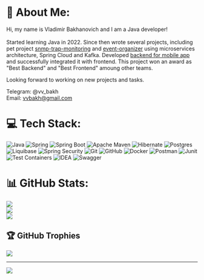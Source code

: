 # 💫 About Me:
Hi, my name is Vladimir Bakhanovich and I am a Java developer!<br><br>Started learning Java in 2022. Since then wrote several projects, including pet project [snmp-trap-monitoring](https://github.com/vvbakhanovich/snmp-alarm-monitoring) and [event-organizer](https://github.com/ms-event-organizer) using microservices architecture, Spring Cloud and Kafka. Developed [backend for mobile app](https://github.com/yandex-hakaton-kardo/kardo-mobile-app-back) and successfully integrated it with frontend. This project won an award as "Best Backend" and "Best Frontend" amoung other teams. 

Looking forward to working on new projects and tasks.

Telegram: @vv_bakh                                     
Email: vvbakh@gmail.com


# 💻 Tech Stack:
![Java](https://img.shields.io/badge/java-%23ED8B00.svg?style=for-the-badge&logo=openjdk&logoColor=white) 
![Spring](https://img.shields.io/badge/Spring-6DB33F?style=for-the-badge&logo=spring&logoColor=white) 
![Spring Boot](https://img.shields.io/badge/Spring_Boot-F2F4F9?style=for-the-badge&logo=spring-boot) 
![Apache Maven](https://img.shields.io/badge/Apache%20Maven-C71A36?style=for-the-badge&logo=Apache%20Maven&logoColor=white)
![Hibernate](https://img.shields.io/badge/Hibernate-59666C?style=for-the-badge&logo=Hibernate&logoColor=white) 
![Postgres](https://img.shields.io/badge/postgres-%23316192.svg?style=for-the-badge&logo=postgresql&logoColor=white) 
![Liquibase](https://img.shields.io/badge/Liquibase-%232962FF?style=for-the-badge&logo=liquibase&logoColor=white)
![Spring Security](https://img.shields.io/badge/Spring%20Security-%236DB33F?style=for-the-badge&logo=springsecurity&logoColor=black)
![Git](https://img.shields.io/badge/git-%23F05033.svg?style=for-the-badge&logo=git&logoColor=white) 
![GitHub](https://img.shields.io/badge/github-%23121011.svg?style=for-the-badge&logo=github&logoColor=white) 
![Docker](https://img.shields.io/badge/docker-%230db7ed.svg?style=for-the-badge&logo=docker&logoColor=white) 
![Postman](https://img.shields.io/badge/Postman-FF6C37?style=for-the-badge&logo=postman&logoColor=white)
![Junit](https://img.shields.io/badge/Junit5-25A162?style=for-the-badge&logo=junit5&logoColor=white) 
![Test Containers](https://img.shields.io/badge/Test%20Containers-%232496ED?style=for-the-badge&logo=docker&logoColor=white)
![IDEA](https://img.shields.io/badge/IntelliJ_IDEA-000000.svg?style=for-the-badge&logo=intellij-idea&logoColor=white)
![Swagger](https://img.shields.io/badge/Swagger-85EA2D?style=for-the-badge&logo=Swagger&logoColor=white)
# 📊 GitHub Stats:
![](https://github-readme-stats.vercel.app/api?username=vvbakhanovich&theme=shadow_blue&hide_border=false&include_all_commits=true&count_private=false)<br/>
![](https://github-readme-streak-stats.herokuapp.com/?user=vvbakhanovich&theme=shadow_blue&hide_border=false)<br/>
![](https://github-readme-stats.vercel.app/api/top-langs/?username=vvbakhanovich&theme=shadow_blue&hide_border=false&include_all_commits=true&count_private=false&layout=compact)

## 🏆 GitHub Trophies
![](https://github-profile-trophy.vercel.app/?username=vvbakhanovich&theme=ocean_dark&no-frame=false&no-bg=true&margin-w=4)

---
[![](https://visitcount.itsvg.in/api?id=vvbakhanovich&icon=5&color=0)](https://visitcount.itsvg.in)
